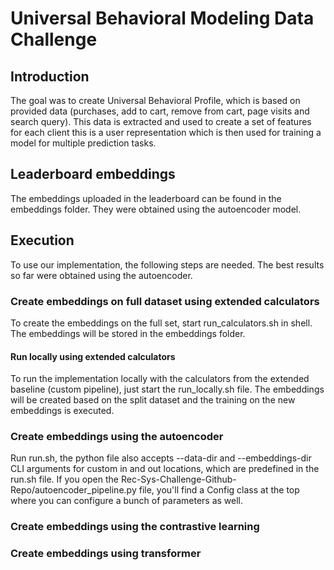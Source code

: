 # Universal Behavioral Modeling Data Challenge

## Introduction
The goal was to create Universal Behavioral Profile, which is based on provided data (purchases, add to cart, remove from cart, page visits and search query). This data is extracted and used to create a set of features for each client this is a user representation which is then used for training a model for multiple prediction tasks.

## Leaderboard embeddings
The embeddings uploaded in the leaderboard can be found in the embeddings folder. They were obtained using the autoencoder model.

## Execution
To use our implementation, the following steps are needed. The best results so far were obtained using the autoencoder.

### Create embeddings on full dataset using extended calculators
To create the embeddings on the full set, start run_calculators.sh in shell. The embeddings will be stored in the embeddings folder.

#### Run locally using extended calculators
To run the implementation locally with the calculators from the extended baseline (custom pipeline), just start the run_locally.sh file. The embeddings will be created based on the split dataset and the training on the new embeddings is executed.

### Create embeddings using the autoencoder
Run run.sh, the python file also accepts --data-dir and --embeddings-dir CLI arguments for custom in and out locations, which are predefined in the run.sh file.
If you open the Rec-Sys-Challenge-Github-Repo/autoencoder_pipeline.py file, you'll find a Config class at the top where you can configure a bunch of parameters as well.

### Create embeddings using the contrastive learning


### Create embeddings using transformer
